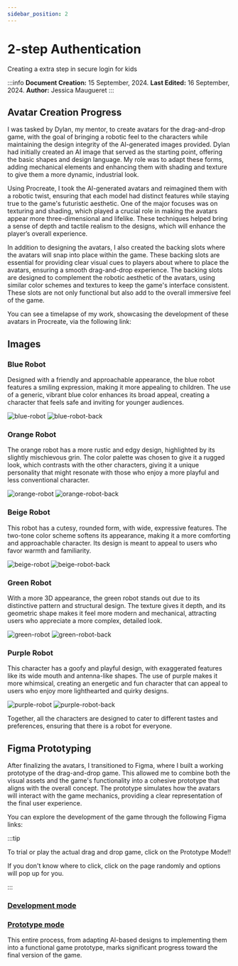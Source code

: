 ```yaml
---
sidebar_position: 2
---
```


# 2-step Authentication

Creating a extra step in secure login for kids

:::info
**Document Creation:** 15 September, 2024. **Last Edited:** 16 September, 2024. **Author:** Jessica Maugueret
:::


## Avatar Creation Progress
I was tasked by Dylan, my mentor, to create avatars for the drag-and-drop game, with the goal of bringing a robotic feel to the characters while maintaining the design integrity of the AI-generated images provided. Dylan had initially created an AI image that served as the starting point, offering the basic shapes and design language. My role was to adapt these forms, adding mechanical elements and enhancing them with shading and texture to give them a more dynamic, industrial look.

Using Procreate, I took the AI-generated avatars and reimagined them with a robotic twist, ensuring that each model had distinct features while staying true to the game's futuristic aesthetic. One of the major focuses was on texturing and shading, which played a crucial role in making the avatars appear more three-dimensional and lifelike. These techniques helped bring a sense of depth and tactile realism to the designs, which will enhance the player’s overall experience. 

In addition to designing the avatars, I also created the backing slots where the avatars will snap into place within the game. These backing slots are essential for providing clear visual cues to players about where to place the avatars, ensuring a smooth drag-and-drop experience. The backing slots are designed to complement the robotic aesthetic of the avatars, using similar color schemes and textures to keep the game's interface consistent. These slots are not only functional but also add to the overall immersive feel of the game.

You can see a timelapse of my work, showcasing the development of these avatars in Procreate, via the following link: 

## Images

### Blue Robot
Designed with a friendly and approachable appearance, the blue robot features a smiling expression, making it more appealing to children. The use of a generic, vibrant blue color enhances its broad appeal, creating a character that feels safe and inviting for younger audiences.

![blue-robot](img\blue-robot.PNG) 
![blue-robot-back](img\blue-robot-back.PNG)

### Orange Robot
The orange robot has a more rustic and edgy design, highlighted by its slightly mischievous grin. The color palette was chosen to give it a rugged look, which contrasts with the other characters, giving it a unique personality that might resonate with those who enjoy a more playful and less conventional character.

![orange-robot](img\orange-robot.PNG) 
![orange-robot-back](img\orange-robot-back.PNG)

### Beige Robot
This robot has a cutesy, rounded form, with wide, expressive features. The two-tone color scheme softens its appearance, making it a more comforting and approachable character. Its design is meant to appeal to users who favor warmth and familiarity.

![beige-robot](img\beige-robot.PNG) 
![beige-robot-back](img\beige-robot-back.PNG)

### Green Robot
With a more 3D appearance, the green robot stands out due to its distinctive pattern and structural design. The texture gives it depth, and its geometric shape makes it feel more modern and mechanical, attracting users who appreciate a more complex, detailed look.

![green-robot](img\green-robot.PNG) 
![green-robot-back](img\green-robot-back.PNG)

### Purple Robot
This character has a goofy and playful design, with exaggerated features like its wide mouth and antenna-like shapes. The use of purple makes it more whimsical, creating an energetic and fun character that can appeal to users who enjoy more lighthearted and quirky designs.

![purple-robot](img\purple-robot.PNG) 
![purple-robot-back](img\purple-robot-back.PNG) 

Together, all the characters are designed to cater to different tastes and preferences, ensuring that there is a robot for everyone.


## Figma Prototyping

After finalizing the avatars, I transitioned to Figma, where I built a working prototype of the drag-and-drop game. This allowed me to combine both the visual assets and the game's functionality into a cohesive prototype that aligns with the overall concept. The prototype simulates how the avatars will interact with the game mechanics, providing a clear representation of the final user experience.

You can explore the development of the game through the following Figma links:

:::tip

To trial or play the actual drag and drop game, click on the Prototype Mode!!

If you don't know where to click, click on the page randomly and options will pop up for you.

:::

### [Development mode](https://www.figma.com/design/uKne8K75bIKJJVesM2T63o/Bugbox-Game)

### [Prototype mode](https://www.figma.com/proto/uKne8K75bIKJJVesM2T63o/Bugbox-Game?node-id=33-220&t=wmGtNy42fhJPNxCI-1&starting-point-node-id=33%3A220)

This entire process, from adapting AI-based designs to implementing them into a functional game prototype, marks significant progress toward the final version of the game.

